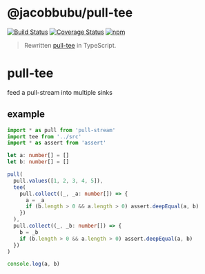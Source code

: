 # @jacobbubu/pull-tee

[![Build Status](https://travis-ci.org/jacobbubu/pull-tee.svg)](https://travis-ci.org/jacobbubu/pull-tee)
[![Coverage Status](https://coveralls.io/repos/github/jacobbubu/pull-tee/badge.svg)](https://coveralls.io/github/jacobbubu/pull-tee)
[![npm](https://img.shields.io/npm/v/@jacobbubu/pull-tee.svg)](https://www.npmjs.com/package/@jacobbubu/pull-tee/)

> Rewritten [pull-tee](https://github.com/dominictarr/pull-tee) in TypeScript.

# pull-tee

feed a pull-stream into multiple sinks

## example

```ts
import * as pull from 'pull-stream'
import tee from '../src'
import * as assert from 'assert'

let a: number[] = []
let b: number[] = []

pull(
  pull.values([1, 2, 3, 4, 5]),
  tee(
    pull.collect((_, _a: number[]) => {
      a = _a
      if (b.length > 0 && a.length > 0) assert.deepEqual(a, b)
    })
  ),
  pull.collect((_, _b: number[]) => {
    b = _b
    if (b.length > 0 && a.length > 0) assert.deepEqual(a, b)
  })
)

console.log(a, b)
```
